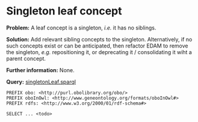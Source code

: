 # Singleton leaf concept

**Problem:** A leaf concept is a singleton, *i.e.* it has no siblings. 

**Solution:** Add relevant sibling concepts to the singleton. Alternatively, if no such concepts exist or can be anticipated, then refactor EDAM to remove the singleton, *e.g.* repositioning it, or deprecating it / consolidating it wiht a parent concept.

**Further information:** None.


**Query:** [singletonLeaf.sparql](https://github.com/edamontology/edamverify/blob/master/queries/singletonLeaf.sparql)

```sparql
PREFIX obo: <http://purl.obolibrary.org/obo/>
PREFIX oboInOwl: <http://www.geneontology.org/formats/oboInOwl#>
PREFIX rdfs: <http://www.w3.org/2000/01/rdf-schema#>

SELECT ... <todo>
```
